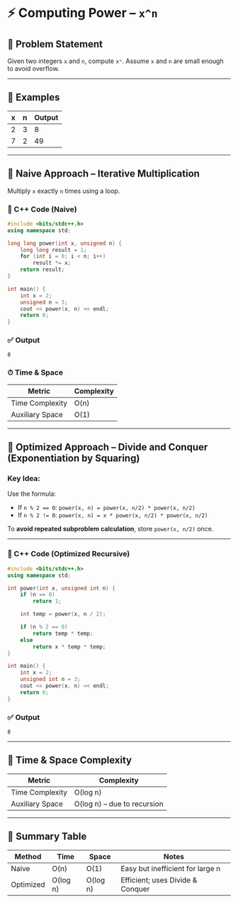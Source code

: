 # ⚡ Computing Power – `x^n`

## 🧠 Problem Statement

Given two integers `x` and `n`, compute `xⁿ`.
Assume `x` and `n` are small enough to avoid overflow.

---

## 🧪 Examples

| x | n | Output |
| - | - | ------ |
| 2 | 3 | 8      |
| 7 | 2 | 49     |

---

## 🔹 Naive Approach – Iterative Multiplication

Multiply `x` exactly `n` times using a loop.

### 🧾 C++ Code (Naive)

```cpp
#include <bits/stdc++.h>
using namespace std;

long long power(int x, unsigned n) {
    long long result = 1;
    for (int i = 0; i < n; i++)
        result *= x;
    return result;
}

int main() {
    int x = 2;
    unsigned n = 3;
    cout << power(x, n) << endl;
    return 0;
}
```

### ✅ Output

```
8
```

### ⏱ Time & Space

| Metric          | Complexity |
| --------------- | ---------- |
| Time Complexity | O(n)       |
| Auxiliary Space | O(1)       |

---

## 🔸 Optimized Approach – Divide and Conquer (Exponentiation by Squaring)

### Key Idea:

Use the formula:

* If `n % 2 == 0`:
  `power(x, n) = power(x, n/2) * power(x, n/2)`
* If `n % 2 != 0`:
  `power(x, n) = x * power(x, n/2) * power(x, n/2)`

To **avoid repeated subproblem calculation**, store `power(x, n/2)` once.

---

### 🧾 C++ Code (Optimized Recursive)

```cpp
#include <bits/stdc++.h>
using namespace std;

int power(int x, unsigned int n) {
    if (n == 0)
        return 1;

    int temp = power(x, n / 2);

    if (n % 2 == 0)
        return temp * temp;
    else
        return x * temp * temp;
}

int main() {
    int x = 2;
    unsigned int n = 3;
    cout << power(x, n) << endl;
    return 0;
}
```

### ✅ Output

```
8
```

---

## 🧮 Time & Space Complexity

| Metric          | Complexity                  |
| --------------- | --------------------------- |
| Time Complexity | O(log n)                    |
| Auxiliary Space | O(log n) – due to recursion |

---

## 📌 Summary Table

| Method    | Time     | Space    | Notes                            |
| --------- | -------- | -------- | -------------------------------- |
| Naive     | O(n)     | O(1)     | Easy but inefficient for large n |
| Optimized | O(log n) | O(log n) | Efficient; uses Divide & Conquer |

